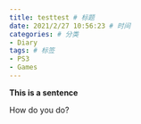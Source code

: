 ```yaml
---
title: testtest # 标题
date: 2021/2/27 10:56:23 # 时间
categories: # 分类
- Diary
tags: # 标签
- PS3
- Games
---
```

**This is a sentence**

How do you do?
